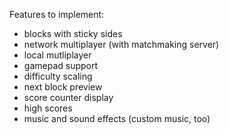 Features to implement:

* blocks with sticky sides
* network multiplayer (with matchmaking server)
* local mutliplayer
* gamepad support
* difficulty scaling
* next block preview
* score counter display
* high scores
* music and sound effects (custom music, too)

